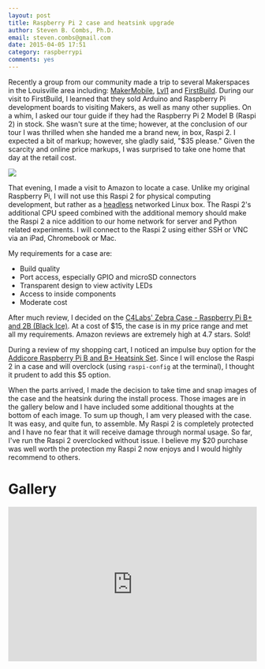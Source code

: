 ```yaml
---
layout: post
title: Raspberry Pi 2 case and heatsink upgrade
author: Steven B. Combs, Ph.D.
email: steven.combs@gmail.com
date: 2015-04-05 17:51
category: raspberrypi
comments: yes
---
```


Recently a group from our community made a trip to several Makerspaces in the Louisville area including: [MakerMobile](http://www.velocityindiana.org/makermobile/), [Lvl1](http://www.lvl1.org/) and [FirstBuild](https://firstbuild.com/). During our visit to FirstBuild, I  learned that they sold Arduino and Raspberry Pi development boards to visiting Makers, as well as many other supplies. On a whim, I asked our tour guide if they had the Raspberry Pi 2 Model B (Raspi 2) in stock. She wasn't sure at the time; however, at the conclusion of our tour I was thrilled when she handed me a brand new, in box, Raspi 2. I expected a bit of markup; however, she gladly said, "$35 please." Given the scarcity and online price markups, I was surprised to take one home that day at the retail cost.

![](https://lh4.googleusercontent.com/b8oUz0k4BsLpUUbmTjiWGG7-XbC2T6tNc_UePZQOalgK=w1221-h560-no)

That evening, I made a visit to Amazon to locate a case. Unlike my original Raspberry Pi, I will not use this Raspi 2 for physical computing development, but rather as a  [headless](http://www.stevencombs.com/raspberrypi/apple/linux/2013/04/27/create-ssh-connection-from-your-mac-to.html) networked Linux box. The Raspi 2's additional CPU speed combined with the additional memory should make the Raspi 2 a nice addition to our home network for server and Python related experiments. I will connect to the Raspi 2 using either SSH or VNC via an iPad, Chromebook or Mac.

My requirements for a case are:

* Build quality
* Port access, especially GPIO and microSD connectors
* Transparent design to view activity LEDs
* Access to inside components
* Moderate cost

After much review, I decided on the [C4Labs' Zebra Case - Raspberry Pi B+ and 2B (Black Ice)](http://www.amazon.com/gp/product/B00M6G9YBM/ref=as_li_tl?ie=UTF8&camp=1789&creative=390957&creativeASIN=B00M6G9YBM&linkCode=as2&tag=bricinmypockb-20&linkId=P3YYB4U73JEPQ2I6). At a cost of $15, the case is in my price range and met all my requirements. Amazon reviews are extremely high at 4.7 stars. Sold!

During a review of my shopping cart, I noticed an impulse buy option for the [Addicore Raspberry Pi B and B+ Heatsink Set](http://www.amazon.com/gp/product/B00HPQGTI4/ref=as_li_tl?ie=UTF8&camp=1789&creative=390957&creativeASIN=B00HPQGTI4&linkCode=as2&tag=bricinmypockb-20&linkId=YKT5J5FSVV4VK5QJ). Since I will enclose the Raspi 2 in a case and will overclock (using `raspi-config` at the terminal), I thought it prudent to add this $5 option.

When the parts arrived, I made the decision to take time and snap images of the case and the heatsink during the install process. Those images are in the gallery below and I have included some additional thoughts at the bottom of each image. To sum up though, I am very pleased with the case. It was easy, and quite fun, to assemble. My Raspi 2 is completely protected and I have no fear that it will receive damage through normal usage. So far, I've run the Raspi 2 overclocked without issue. I believe my $20 purchase was well worth the protection my Raspi 2 now enjoys and I would highly recommend to others.

# Gallery
<style>.embed-container { position: relative; padding-bottom: 56.25%; padding-top: 30px; height: 0; overflow: hidden; max-width: 640px; height: auto; } .embed-container iframe, .embed-container object, .embed-container embed { position: absolute; top: 0; left: 0; width: 100%; height: 100%; }</style><div class='embed-container'><iframe src='https://www.flickr.com/photos/bimp/sets/72157651712026196/player/' frameborder='0' allowfullscreen webkitallowfullscreen mozallowfullscreen oallowfullscreen msallowfullscreen></iframe></div>
